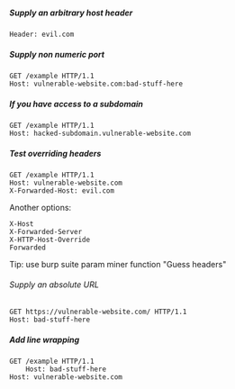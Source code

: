 ##### Supply an arbitrary host header
```http
Header: evil.com
```
##### Supply non numeric port
```http
GET /example HTTP/1.1
Host: vulnerable-website.com:bad-stuff-here
```

##### If you have access to a subdomain
```http
GET /example HTTP/1.1
Host: hacked-subdomain.vulnerable-website.com
```

##### Test overriding headers
```http
GET /example HTTP/1.1
Host: vulnerable-website.com
X-Forwarded-Host: evil.com
```
Another options:
```
X-Host
X-Forwarded-Server
X-HTTP-Host-Override
Forwarded
```
Tip: use burp suite param miner function "Guess headers"
###### Supply an absolute URL
```http
GET https://vulnerable-website.com/ HTTP/1.1
Host: bad-stuff-here
```

##### Add line wrapping
```http
GET /example HTTP/1.1
    Host: bad-stuff-here
Host: vulnerable-website.com
````

